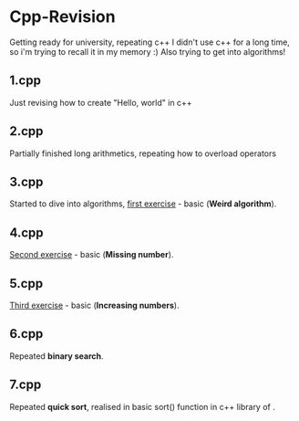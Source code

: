  # Cpp-Revision
Getting ready for university, repeating c++
I didn't use c++ for a long time, so i'm trying to recall it in my memory :)
Also trying to get into algorithms!

## 1.cpp
Just revising how to create "Hello, world" in c++
## 2.cpp
Partially finished long arithmetics, repeating how to overload operators
## 3.cpp
Started to dive into algorithms, [first exercise](https://cses.fi/problemset/task/1068/) - basic (**Weird algorithm**).
## 4.cpp
[Second exercise](https://cses.fi/problemset/task/1083) - basic (**Missing number**).
## 5.cpp
[Third exercise](https://cses.fi/problemset/task/1094/) - basic (**Increasing numbers**).
## 6.cpp
Repeated **binary search**.
## 7.cpp
Repeated **quick sort**, realised in basic sort() function in c++ library of <algorithm>.
